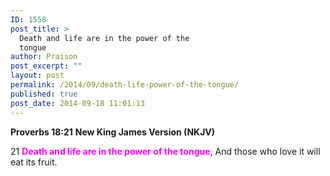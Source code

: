 ```yaml
---
ID: 1558
post_title: >
  Death and life are in the power of the
  tongue
author: Praison
post_excerpt: ""
layout: post
permalink: /2014/09/death-life-power-of-the-tongue/
published: true
post_date: 2014-09-18 11:01:13
---
```

<strong>Proverbs 18:21</strong>
<strong> New King James Version (NKJV)</strong>

21 <span style="color: #ff00ff;"><strong>Death and life are in the power of the tongue</strong></span>,
And those who love it will eat its fruit.